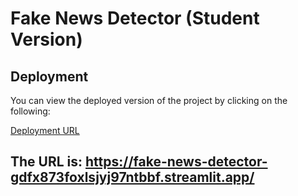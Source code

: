 # Fake News Detector (Student Version)
## Deployment 

You can view the deployed version of the project by clicking on the following:

[Deployment URL](https://fake-news-detector-gdfx873foxlsjyj97ntbbf.streamlit.app/)

## The URL is: https://fake-news-detector-gdfx873foxlsjyj97ntbbf.streamlit.app/
